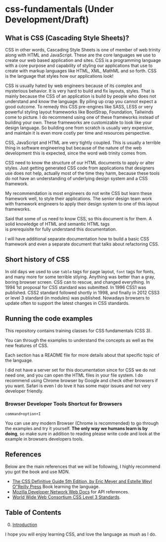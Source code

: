 # css-fundamentals (Under Development/Draft)

## What is CSS (Cascading Style Sheets)?
CSS in other words, Cascading Style Sheets is one of member of web trinity along with HTML and JavaScript. These are the
core languages we use to create our web based application and sites. CSS is a programming language with a core purpose
and capability of styling our applications that use to create with markup languages like HTML, XML, MathML and so forth.
CSS is the language that styles how our applications look!

CSS is usually hated by web engineers because of its complex and mysterious behavior. It is very hard to build and fix
layouts, styles. That is mainly because the CSS of an application is build by people who does not understand and know
the language. By piling up crap you cannot expect a good outcome. To remedy this CSS pre-engines like SASS, LESS or very
powerful styling layout frameworks like BootStrap, Foundation, Tailwinds come to picture. I do recommend using one of
these frameworks instead of building your own. These frameworks are customizable to look like your design language. So
building one from scratch is usually very expensive, and maintain it is even more costly per time and resources
perspective.

CSS, JavaScript and HTML are very tightly coupled. This is usually a terrible thing in software engineering but because
of the nature of the web development this is expected, since the word web trinity comes from.

CSS need to know the structure of our HTML documents to apply or alter styles. Just getting generated CSS code from
applications that designers use does not help, actually most of the time they harm, because these tools do not have an
understanding of underlying design system and a CSS framework.

My recommendation is most engineers do not write CSS but learn these framework well, to style their applications. The
senior design team work with framework engineers to apply their design system to one of this layout frameworks.

Said that some of us need to know CSS, so this document is for them. A solid knowledge of HTML and semantic HTML tags  
is prerequisite for fully understand this documentation.

I will have additional separate documentation how to build a basic CSS framework and even a separate document that talks
about refactoring CSS.

## Short history of CSS
In old days we used to use `table` tags for page layout, `font` tags for fonts, and many more for some terrible stlying.
Anything was better than a gray, boring browser screen. CSS can to rescue, and changed everything. In 1994 1st proposal
for CSS standard was submitted. In 1996 CSS1 was published. CSS2 standard followed shortly in 1998, and finally in 2012
CSS3 or level 3 standard (in modules) was published. Nowadays browsers to update often to support the latest changes in CSS
standards.

## Running the code examples

This repository contains training classes for CSS fundamentals (CSS 3).

You can through the examples to understand the concepts as well as the new features of CSS.

Each section has a README file for more details about that specific topic of the language.

I did not have a server set for this documentation since for CSS we do not need one, and you can open the HTML files in
your file system. I do recommend using Chrome browser by Google and check other browsers if you want. Safari is even I do
love it has some major issues and not very developer friendly.

### Browser Developer Tools Shortcut for Browsers
```command+option+I```

You can use any modern Browser (Chrome is recommended) to go through the examples and try it yourself. **The only way we 
humans learn is by doing**, so make sure in addition to reading please write code and look at the example in browsers 
developers tools.

## References
Below are the main references that we will be following, I highly recommend you got the book and use MDN.

- [The CSS Definitive Guide 5th Edition, by Eric Meyer and Estelle Weyl O"Reilly Press](https://www.oreilly.com/library/view/css-the-definitive/9781098117603/) Book learning the language.
- [Mozilla Developer Network Web Docs](https://developer.mozilla.org/en-US/docs/Web/CSS) for API references.
- [World Wide Web Consortium CSS Level 3 Standards]("https://www.w3.org/TR/css-syntax-3/").

## Table of Contents
0. [Introduction](00-introduction/README.md)

I hope you will enjoy learning CSS, and love the language as mush as I do.